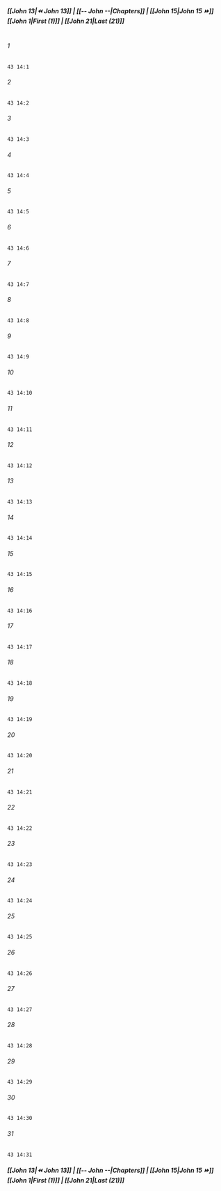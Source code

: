 
##### **[[John 13|⏪ John 13]] | [[-- John --|Chapters]] | [[John 15|John 15 ⏩]]**<br>**[[John 1|First (1)]] | [[John 21|Last (21)]]**<br><br>

###### 1
``` verse
43 14:1
```
###### 2
``` verse
43 14:2
```
###### 3
``` verse
43 14:3
```
###### 4
``` verse
43 14:4
```
###### 5
``` verse
43 14:5
```
###### 6
``` verse
43 14:6
```
###### 7
``` verse
43 14:7
```
###### 8
``` verse
43 14:8
```
###### 9
``` verse
43 14:9
```
###### 10
``` verse
43 14:10
```
###### 11
``` verse
43 14:11
```
###### 12
``` verse
43 14:12
```
###### 13
``` verse
43 14:13
```
###### 14
``` verse
43 14:14
```
###### 15
``` verse
43 14:15
```
###### 16
``` verse
43 14:16
```
###### 17
``` verse
43 14:17
```
###### 18
``` verse
43 14:18
```
###### 19
``` verse
43 14:19
```
###### 20
``` verse
43 14:20
```
###### 21
``` verse
43 14:21
```
###### 22
``` verse
43 14:22
```
###### 23
``` verse
43 14:23
```
###### 24
``` verse
43 14:24
```
###### 25
``` verse
43 14:25
```
###### 26
``` verse
43 14:26
```
###### 27
``` verse
43 14:27
```
###### 28
``` verse
43 14:28
```
###### 29
``` verse
43 14:29
```
###### 30
``` verse
43 14:30
```
###### 31
``` verse
43 14:31
```

##### **[[John 13|⏪ John 13]] | [[-- John --|Chapters]] | [[John 15|John 15 ⏩]]**<br>**[[John 1|First (1)]] | [[John 21|Last (21)]]**
